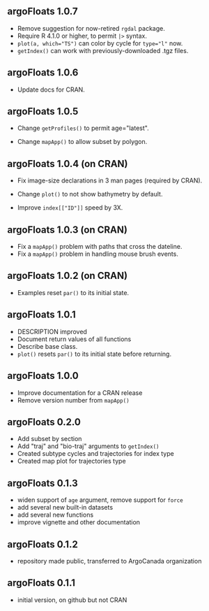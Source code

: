 ## argoFloats 1.0.7

* Remove suggestion for now-retired `rgdal` package.
* Require R 4.1.0 or higher, to permit `|>` syntax.
* `plot(a, which="TS")` can color by cycle for `type="l"` now.
* `getIndex()` can work with previously-downloaded .tgz files.

## argoFloats 1.0.6

* Update docs for CRAN.

## argoFloats 1.0.5

* Change `getProfiles()` to permit age="latest".

* Change `mapApp()` to allow subset by polygon. 

## argoFloats 1.0.4 (on CRAN)

* Fix image-size declarations in 3 man pages (required by CRAN).

* Change `plot()` to not show bathymetry by default.

* Improve `index[["ID"]]` speed by 3X.

## argoFloats 1.0.3 (on CRAN)

* Fix a `mapApp()` problem with paths that cross the dateline.
* Fix a `mapApp()` problem in handling mouse brush events.

## argoFloats 1.0.2 (on CRAN)

* Examples reset `par()` to its initial state.

## argoFloats 1.0.1

* DESCRIPTION improved
* Document return values of all functions
* Describe base class.
* `plot()` resets `par()` to its initial state before returning.

## argoFloats 1.0.0

* Improve documentation for a CRAN release
* Remove version number from `mapApp()`

## argoFloats 0.2.0

* Add subset by section
* Add "traj" and "bio-traj" arguments to `getIndex()`
* Created subtype cycles and trajectories for index type
* Created map plot for trajectories type

## argoFloats 0.1.3

* widen support of `age` argument, remove support for `force`
* add several new built-in datasets
* add several new functions
* improve vignette and other documentation

## argoFloats 0.1.2

* repository made public, transferred to ArgoCanada organization

## argoFloats 0.1.1

* initial version, on github but not CRAN

